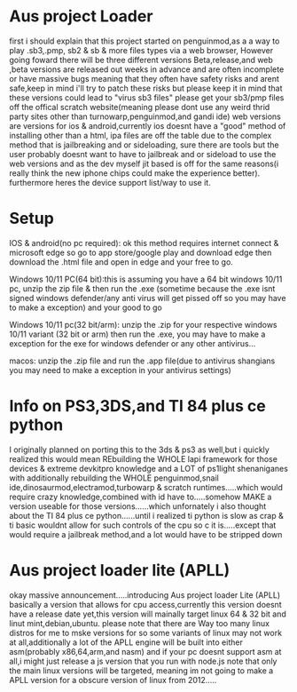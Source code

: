# Aus project Loader

first i should explain that this project started on penguinmod,as a a way to play .sb3,.pmp, sb2 & sb & more files types via a web browser,
However going foward there will be three different versions Beta,release,and web ,beta versions are released out weeks in advance and are often incomplete or have massive bugs meaning that they often have safety risks and arent safe,keep in mind i'll try to patch these risks but please keep it in mind that these versions could lead to "virus sb3 files" please get your sb3/pmp files off the offical scratch website(meaning please dont use any weird thrid party sites other than turnowarp,penguinmod,and gandi ide) web versions are versions for ios & android,currently ios doesnt have a "good" method of installing other than a html, ipa files are off the table due to the complex method that is jailbreaking and or sideloading, sure there are tools but the user probably doesnt want to have to jailbreak and or sideload to use the web versions and as the dev myself jit based is off for the same reasons(i really think the new iphone chips could make the experience better). furthermore heres the device support list/way to use it.

# Setup

IOS & android(no pc required): ok this method requires internet connect & microsoft edge so go to app store/google play and download edge then download the .html file and open in edge and your free to go.


Windows 10/11 PC(64 bit):this is assuming you have a 64 bit windows 10/11 pc, unzip the zip file & then run the .exe (sometime because the .exe isnt signed windows defender/any anti virus will get pissed off so you may have to make a exception) and your good to go

Windows 10/11 pc(32 bit/arm): unzip the .zip for your respective windows 10/11 variant (32 bit or arm) then run the .exe, you may have to make a exception for the exe for windows defender or any other antivirus...


macos: unzip the .zip file and run the .app file(due to antivirus shangians you may need to make a exception in your antivirus settings)


#   Info on PS3,3DS,and TI 84 plus ce python
I originally planned on porting this to the 3ds & ps3 as well,but i quickly realized this would mean REbuilding the WHOLE lapi framework for those devices & extreme devkitpro knowledge and a LOT of ps1light shenaniganes with additionally rebuilding the WHOLE penguinmod,snail ide,dinosaurmod,electramod,turbowarp & scratch runtimes.....which would require crazy knowledge,combined with id have to.....somehow MAKE a version useable for those versions......which unfornately i also thought about the TI 84 plus ce python......until i realized ti python is slow as crap & ti basic wouldnt allow for such controls of the cpu so c it is.....except that would require a jailbreak method,and a lot would have to be stripped down
# Aus project loader lite (APLL)
okay massive announcement.....introducing Aus project loader Lite (APLL) basically a version that allows for cpu access,currently this version doesnt have a release date yet,this version will mainally target linux 64 & 32 bit and linut mint,debian,ubuntu. please note that there are Way too many linux distros for me to mske versions for so some variants of linux may not work at all,additionally a lot of the APLL engine will be built into either asm(probably x86,64,arm,and nasm) and if your pc doesnt support asm at all,i might just release a js version that you run with node.js note that only the main linux versions will be targeted, meaning im not going to make a APLL version for a obscure version of linux from 2012.....
